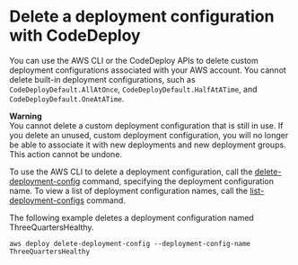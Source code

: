 # Delete a deployment configuration with CodeDeploy<a name="deployment-configurations-delete"></a>

You can use the AWS CLI or the CodeDeploy APIs to delete custom deployment configurations associated with your AWS account\. You cannot delete built\-in deployment configurations, such as `CodeDeployDefault.AllAtOnce`, `CodeDeployDefault.HalfAtATime`, and `CodeDeployDefault.OneAtATime`\.

**Warning**  
You cannot delete a custom deployment configuration that is still in use\. If you delete an unused, custom deployment configuration, you will no longer be able to associate it with new deployments and new deployment groups\. This action cannot be undone\.

To use the AWS CLI to delete a deployment configuration, call the [delete\-deployment\-config](https://docs.aws.amazon.com/cli/latest/reference/deploy/delete-deployment-config.html) command, specifying the deployment configuration name\. To view a list of deployment configuration names, call the [list\-deployment\-configs](https://docs.aws.amazon.com/cli/latest/reference/deploy/list-deployment-configs.html) command\.

The following example deletes a deployment configuration named ThreeQuartersHealthy\.

```
aws deploy delete-deployment-config --deployment-config-name ThreeQuartersHealthy
```